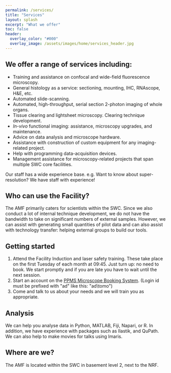 ```yaml
---
permalink: /services/
title: "Services"
layout: splash
excerpt: "What we offer"
toc: false
header:
  overlay_color: "#000"
  overlay_image: /assets/images/home/services_header.jpg
---
```



## We offer a range of services including:
* Training and assistance on confocal and wide-field fluorescence microscopy.
* General histology as a service: sectioning, mounting, IHC, RNAscope, H&E, etc.
* Automated slide-scanning.
* Automated, high-throughput, serial section 2-photon imaging of whole organs.
* Tissue clearing and lightsheet microscopy. Clearing technique development. 
* _In-vivo_ functional imaging: assistance, microscopy upgrades, and maintenance.
* Advice on data analysis and microscope hardware.
* Assistance with construction of custom equipment for any imaging-related project.
* Help with programming data-acquisition devices. 
* Management assistance for microscopy-related projects that span multiple SWC core facilities.

Our staff has a wide experience base. e.g. Want to know about super-resolution? We have staff with experience!

## Who can use the Facility?
The AMF primarily caters for scientists within the SWC. 
Since we also conduct a lot of internal technique development, we do not have the bandwidth to take on significant numbers of external samples.
However, we can assist with generating small quantities of pilot data and can also assist with technology transfer: helping external groups to build our tools.  

## Getting started
1. Attend the Facility Induction and laser safety training. These take place on the first Tuesday of each month at 09:45. Just turn up: no need to book. We start promptly and if you are late you have to wait until the next session. 
2. Start an account on the [PPMS Microscope Booking System](https://ppms.eu/ucl-swc/login/?pf=2). (Login id must be prefixed with "ad\" like this: "ad\tomo")
3. Come and talk to us about your needs and we will train you as appropriate. 

## Analysis
We can help you analyse data in Python, MATLAB, Fiji, Napari, or R. 
In addition, we have experience with packages such as Ilastik, and QuPath.  
We can also help to make movies for talks using Imaris. 


## Where are we?
The AMF is located within the SWC in basement level 2, next to the NRF.
